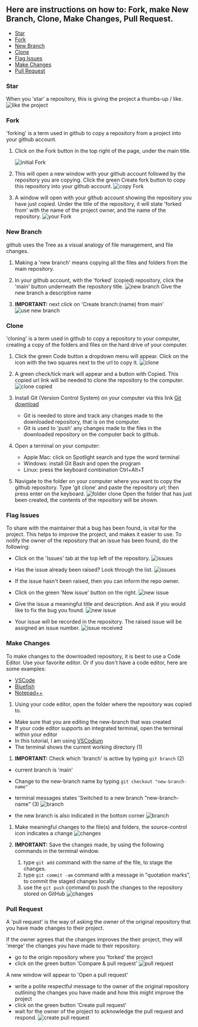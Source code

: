 ## Here are instructions on how to: Fork, make New Branch, Clone, Make Changes, Pull Request.

- [Star](#star)
- [Fork](#fork)
- [New Branch](#new-branch)
- [Clone](#clone)
- [Flag Issues](#flag-issues)
- [Make Changes](#make-changes)
- [Pull Request](#pull-request)

### Star

When you 'star' a repository, this is giving the project a thumbs-up / like.
![like the project](images/01starrepo.png)

### Fork

'forking' is a term used in github to copy a repository from a project into your github account.

1. Click on the Fork button in the top right of the page, under the main title.

   ![initial Fork](images/02forkrepo1.png)

1. This will open a new window with your github account followed by the repository you are copying. Click the green Create fork button to copy this repository into your github account.
   ![copy Fork](images/02forkrepo2.png)

1. A window will open with your github account showing the repository you have just copied. Under the title of the repository, it will state 'forked from' with the name of the project owner, and the name of the repository.
   ![your Fork](images/02forkrepo3.png)

### New Branch

github uses the Tree as a visual analogy of file management, and file changes.

1. Making a 'new branch' means copying all the files and folders from the main repository.

1. In your github account, with the 'forked' (copied) repository, click the 'main' button underneath the repository title.
   ![new branch](images/04newbranch1.png)
   Give the new branch a descriptive name

1. **IMPORTANT:** next click on 'Create branch:(name) from main'
   ![use new branch](images/04newbranch2.png)

### Clone

'cloning' is a term used in github to copy a repository to your computer, creating a copy of the folders and files on the hard drive of your computer.

1. Click the green Code button a dropdown menu will appear. Click on the icon with the two squares next to the url to copy it.
   ![clone](images/03clonerepo1.png)

1. A green check/tick mark will appear and a button with Copied. This copied url link will be needed to clone the repository to the computer.
   ![clone copied](images/03clonerepo2.png)

1. Install Git (Version Control System) on your computer via this link [Git download](https://git-scm.com/download)

   - Git is needed to store and track any changes made to the downloaded repository, that is on the computer.
   - Git is used to 'push' any changes made to the files in the downloaded repository on the computer back to github.

1. Open a terminal on your computer:

   - Apple Mac: click on Spotlight search and type the word terminal
   - Windows: install Git Bash and open the program
   - Linux: press the keyboard combination Ctrl+Alt+T

1. Navigate to the folder on your computer where you want to copy the github repository. Type 'git clone' and paste the repository url; then press enter on the keyboard.
   ![folder clone](images/03clonerepo3.png)
   Open the folder that has just been created, the contents of the repository will be shown.

### Flag Issues

To share with the maintainer that a bug has been found, is vital for the project. This helps to improve the project, and makes it easier to use.
To notify the owner of the repository that an issue has been found, do the following:

- Click on the 'Issues' tab at the top left of the repository.
  ![issues](images/06issues1a.png)

- Has the issue already been raised? Look through the list.
  ![issues](images/06issues2.png)

- If the issue hasn't been raised, then you can inform the repo owner.
- Click on the green 'New issue' button on the right.
  ![new issue](images/06issues3a.png)

- Give the issue a meaningful title and description. And ask if you would like to fix the bug you found.
  ![new issue](images/06issues4.png)

- Your issue will be recorded in the repository. The raised issue will be assigned an issue number.
  ![issue received](images/06issues5.png)

### Make Changes

To make changes to the downloaded repository, it is best to use a Code Editor. Use your favorite editor. Or if you don't have a code editor, here are some examples:

- [VSCode](https://code.visualstudio.com/)
- [Bluefish](https://bluefish.openoffice.nl)
- [Notepad++](https://notpad-plus.org)

1. Using your code editor, open the folder where the repository was copied to.

- Make sure that you are editing the new-branch that was created
- If your code editor supports an integrated terminal, open the terminal within your editor
- In this tutorial, I am using [VSCodium](https://vscodium.com)
- The terminal shows the current working directory (1)

1. **IMPORTANT:** Check which 'branch' is active by typing `git branch` (2)

- current branch is 'main'

- Change to the new-branch name by typing `git checkout "new-branch-name" `

- terminal messages states 'Switched to a new branch "new-branch-name" (3)
  ![branch](images/04newbranch3.png)

- the new branch is also indicated in the bottom corner
  ![branch](images/04newbranch4.png)

1. Make meaningful changes to the file(s) and folders, the source-control icon indicates a change
   ![changes](images/05sourcecontrol.png)

1. **IMPORTANT:** Save the changes made, by using the following commands in the terminal window.
   1. type `git add` command with the name of the file, to stage the changes.
   2. type `git commit -am` command with a message in "quotation marks", to commit the staged changes locally
   3. use the `git push` command to push the changes to the repository stored on GitHub
      ![changes](images/05makechanges3.png)

### Pull Request

A 'pull request' is the way of asking the owner of the original repository that you have made changes to their project.

If the owner agrees that the changes improves the their project, they will 'merge' the changes you have made to their repository.

- go to the origin repository where you 'forked' the project
- click on the green button 'Compare & pull request'
  ![pull request](images/06pullrequest1.png)

A new window will appear to 'Open a pull request'

- write a polite respectful message to the owner of the original repository outlining the changes you have made and how this might improve the project
- click on the green button 'Create pull request'
- wait for the owner of the project to acknowledge the pull request and respond.
  ![create pull request](images/06pullrequest2.png)
